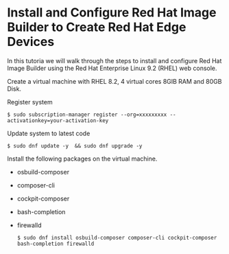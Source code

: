 # Install and Configure Red Hat Image Builder to Create Red Hat Edge Devices

In this tutoria we will walk through the steps to install and configure Red Hat Image Builder using the Red Hat Enterprise Linux 9.2 (RHEL) web console.


Create a virtual machine with RHEL 8.2, 4 virtual cores 8GIB RAM and 80GB Disk.


Register system
```
$ sudo subscription-manager register --org=xxxxxxxxx --activationkey=your-activation-key
```

Update system to latest code  
```
$ sudo dnf update -y  && sudo dnf upgrade -y
```


Install the following packages on the virtual machine.
- osbuild-composer
- composer-cli
- cockpit-composer
- bash-completion
- firewalld

  ```
  $ sudo dnf install osbuild-composer composer-cli cockpit-composer bash-completion firewalld
  ```
